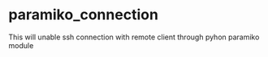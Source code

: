 # paramiko_connection
This will unable ssh connection with remote client through pyhon paramiko module
